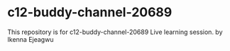# c12-buddy-channel-20689
This repository is for c12-buddy-channel-20689 Live learning session. by Ikenna Ejeagwu 
